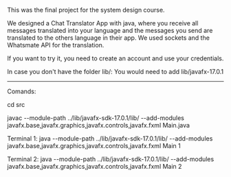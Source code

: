 This was the final project for the system design course.

We designed a Chat Translator App with java, where you receive all messages translated into your language and the messages you send are translated to the others language in their app. We used sockets and the Whatsmate API for the translation.

If you want to try it, you need to create an account and use your credentials.


In case you don't have the folder lib/: 
You would need to add lib/javafx-17.0.1



***
Comands:

cd src

javac --module-path ../lib/javafx-sdk-17.0.1/lib/ --add-modules javafx.base,javafx.graphics,javafx.controls,javafx.fxml Main.java

Terminal 1:
java --module-path ../lib/javafx-sdk-17.0.1/lib/ --add-modules javafx.base,javafx.graphics,javafx.controls,javafx.fxml Main 1

Terminal 2:
java --module-path ../lib/javafx-sdk-17.0.1/lib/ --add-modules javafx.base,javafx.graphics,javafx.controls,javafx.fxml Main 2

